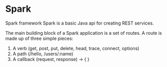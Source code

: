 # Spark
Spark framework
Spark is a basic Java api for creating REST services.

The main building block of a Spark application is a set of routes. A route is made up of three simple pieces:
1. A verb (get, post, put, delete, head, trace, connect, options)
2. A path (/hello, /users/:name)
3. A callback (request, response) -> { }
